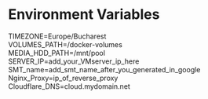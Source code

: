 # Environment Variables

TIMEZONE=Europe/Bucharest </br>
VOLUMES_PATH=/docker-volumes </br>
MEDIA_HDD_PATH=/mnt/pool </br>
SERVER_IP=add_your_VMserver_ip_here </br>
SMT_name=add_smt_name_after_you_generated_in_google</br>
Nginx_Proxy=ip_of_reverse_proxy</br>
Cloudflare_DNS=cloud.mydomain.net
